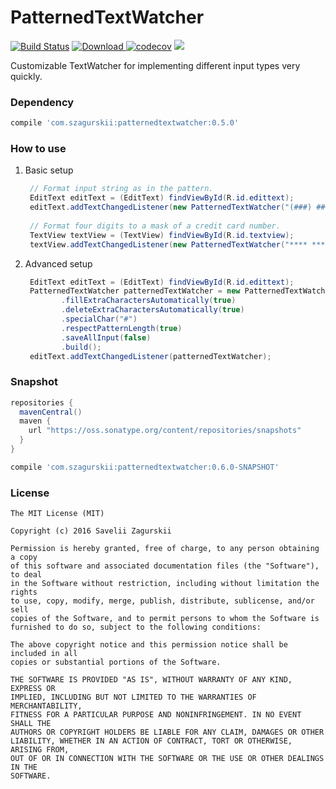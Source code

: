 PatternedTextWatcher
========
[![Build Status](https://travis-ci.org/zsavely/PatternedTextWatcher.svg?branch=master)](https://travis-ci.org/zsavely/PatternedTextWatcher)
[![Download](https://api.bintray.com/packages/zsavely/maven/patternedtextwatcher/images/download.svg) ](https://bintray.com/zsavely/maven/patternedtextwatcher/_latestVersion)
[![codecov](https://codecov.io/gh/zsavely/PatternedTextWatcher/branch/master/graph/badge.svg)](https://codecov.io/gh/zsavely/PatternedTextWatcher)
<a href="http://www.methodscount.com/?lib=com.szagurskii%3Apatternedtextwatcher%3A0.5.0"><img src="https://img.shields.io/badge/Methods and size-127 | 13 KB-e91e63.svg"></img></a>

Customizable TextWatcher for implementing different input types very quickly.

### Dependency
```groovy
compile 'com.szagurskii:patternedtextwatcher:0.5.0'
```

### How to use

1. Basic setup

    ```java
     // Format input string as in the pattern.
     EditText editText = (EditText) findViewById(R.id.edittext);
     editText.addTextChangedListener(new PatternedTextWatcher("(###) ###-##-##"));
     
     // Format four digits to a mask of a credit card number. 
     TextView textView = (TextView) findViewById(R.id.textview);
     textView.addTextChangedListener(new PatternedTextWatcher("**** **** **** ####"));
    ```

2. Advanced setup
    ```java
     EditText editText = (EditText) findViewById(R.id.edittext);
     PatternedTextWatcher patternedTextWatcher = new PatternedTextWatcher.Builder("###-###")
            .fillExtraCharactersAutomatically(true)
            .deleteExtraCharactersAutomatically(true)
            .specialChar("#")
            .respectPatternLength(true)
            .saveAllInput(false)
            .build();
     editText.addTextChangedListener(patternedTextWatcher);
    ```
    
### Snapshot
```groovy
repositories {
  mavenCentral()
  maven {
    url "https://oss.sonatype.org/content/repositories/snapshots"
  }
}
```

```groovy
compile 'com.szagurskii:patternedtextwatcher:0.6.0-SNAPSHOT'
```
    
### License

    The MIT License (MIT)

    Copyright (c) 2016 Savelii Zagurskii

    Permission is hereby granted, free of charge, to any person obtaining a copy
    of this software and associated documentation files (the "Software"), to deal
    in the Software without restriction, including without limitation the rights
    to use, copy, modify, merge, publish, distribute, sublicense, and/or sell
    copies of the Software, and to permit persons to whom the Software is
    furnished to do so, subject to the following conditions:

    The above copyright notice and this permission notice shall be included in all
    copies or substantial portions of the Software.

    THE SOFTWARE IS PROVIDED "AS IS", WITHOUT WARRANTY OF ANY KIND, EXPRESS OR
    IMPLIED, INCLUDING BUT NOT LIMITED TO THE WARRANTIES OF MERCHANTABILITY,
    FITNESS FOR A PARTICULAR PURPOSE AND NONINFRINGEMENT. IN NO EVENT SHALL THE
    AUTHORS OR COPYRIGHT HOLDERS BE LIABLE FOR ANY CLAIM, DAMAGES OR OTHER
    LIABILITY, WHETHER IN AN ACTION OF CONTRACT, TORT OR OTHERWISE, ARISING FROM,
    OUT OF OR IN CONNECTION WITH THE SOFTWARE OR THE USE OR OTHER DEALINGS IN THE
    SOFTWARE.
